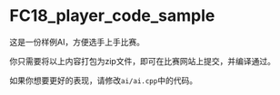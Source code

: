 # FC18_player_code_sample

这是一份样例AI，方便选手上手比赛。

你只需要将以上内容打包为zip文件，即可在比赛网站上提交，并编译通过。

如果你想要更好的表现，请修改`ai/ai.cpp`中的代码。
